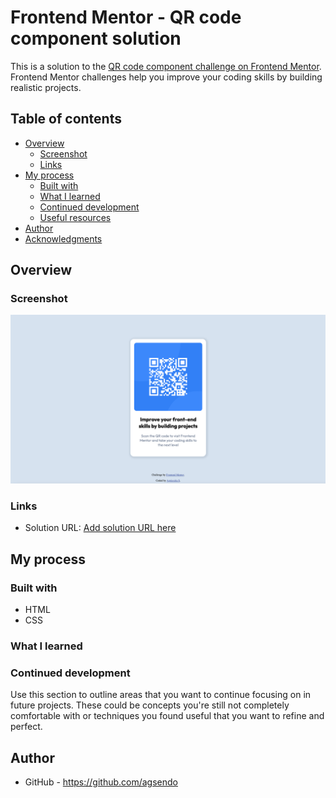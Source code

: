 # Frontend Mentor - QR code component solution

This is a solution to the [QR code component challenge on Frontend Mentor](https://www.frontendmentor.io/challenges/qr-code-component-iux_sIO_H). Frontend Mentor challenges help you improve your coding skills by building realistic projects. 

## Table of contents

- [Overview](#overview)
  - [Screenshot](#screenshot)
  - [Links](#links)
- [My process](#my-process)
  - [Built with](#built-with)
  - [What I learned](#what-i-learned)
  - [Continued development](#continued-development)
  - [Useful resources](#useful-resources)
- [Author](#author)
- [Acknowledgments](#acknowledgments)


## Overview

### Screenshot
![](./screenshot.png)

### Links
- Solution URL: [Add solution URL here](https://your-solution-url.com)

## My process

### Built with
- HTML
- CSS

### What I learned


### Continued development

Use this section to outline areas that you want to continue focusing on in future projects. These could be concepts you're still not completely comfortable with or techniques you found useful that you want to refine and perfect.



## Author
- GitHub - https://github.com/agsendo